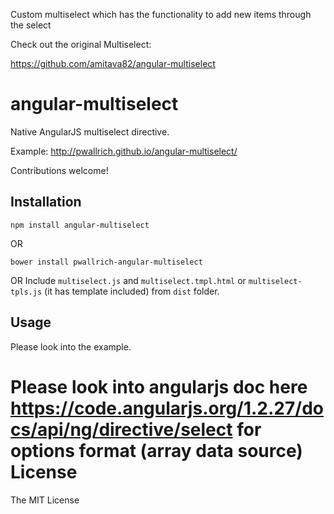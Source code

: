 Custom multiselect which has the functionality to add new items through the select

Check out the original Multiselect:

https://github.com/amitava82/angular-multiselect

angular-multiselect
===================

Native AngularJS multiselect directive.

Example: http://pwallrich.github.io/angular-multiselect/

Contributions welcome!

Installation
------------
```
npm install angular-multiselect
```
OR
```
bower install pwallrich-angular-multiselect
```
OR
Include `multiselect.js` and `multiselect.tmpl.html` or `multiselect-tpls.js` (it has template included) from `dist` folder.

Usage
-----
Please look into the example.

Please look into angularjs doc here https://code.angularjs.org/1.2.27/docs/api/ng/directive/select for options format (array data source)
License
=======
The MIT License
 
